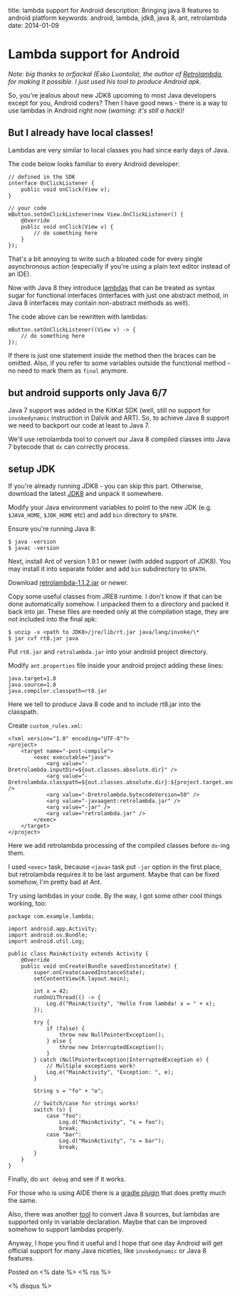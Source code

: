 title: lambda support for Android
description: Bringing java 8 features to android platform
keywords: android, lambda, jdk8, java 8, ant, retrolambda
date: 2014-01-09

# Lambda support for Android

_Note: big thanks to orfjackal (Esko Luontola), the author of 
[Retrolambda](https://github.com/orfjackal/retrolambda), for making it
possible. I just used his tool to produce Android apk._

So, you're jealous about new JDK8 upcoming to most Java developers except for
you, Android coders? Then I have good news - there is a way to use lambdas in
Android right now (_warning: it's still a hack_)!

## But I already have local classes!

Lambdas are very similar to local classes you had since early days of Java. 

The code below looks familiar to every Android developer:

	// defined in the SDK
	interface OnClickListener {
		public void onClick(View v);
	}

	// your code
	mButton.setOnClickListener(new View.OnClickListener() {
		@Override
		public void onClick(View v) {
			// do something here
		}
	});

That's a bit annoying to write such a bloated code for every single
asynchronous action (especially if you're using a plain text editor instead of
an IDE).

Now with Java 8 they introduce
[lambdas](http://cr.openjdk.java.net/~briangoetz/lambda/lambda-state-final.html)
that can be treated as syntax sugar for functional interfaces (interfaces with
just one abstract method, in Java 8 interfaces may contain non-abstract
methods as well).

The code above can be rewritten with lambdas:

	mButton.setOnClickListener((View v) -> {
		// do something here
	});

If there is just one statement inside the method then the braces can be omitted.
Also, if you refer to some variables outside the functional method - no need to
mark them as `final` anymore.

## but android supports only Java 6/7

Java 7 support was added in the KitKat SDK (well, still no support
for `invokedynamic` instruction in Dalvik and ART). So, to achieve Java 8
support we need to backport our code at least to Java 7.

We'll use retrolambda tool to convert our Java 8 compiled classes into Java 7
bytecode that `dx` can correctly process.

## setup JDK

If you're already running JDK8 - you can skip this part. Otherwise, download the
latest [JDK8](https://jdk8.java.net/download.html) and unpack it somewhere.

Modify your Java environment variables to point to the new JDK (e.g.
`$JAVA_HOME`, `$JDK_HOME` etc) and add `bin` directory to `$PATH`.

Ensure you're running Java 8:

	$ java -version
	$ javac -version

Next, install Ant of version 1.9.1 or newer (with added support of JDK8). You
may install it into separate folder and add `bin` subdirectory to `$PATH`.

Download [retrolambda-1.1.2.jar](https://oss.sonatype.org/content/groups/public/net/orfjackal/retrolambda/retrolambda/1.1.2/)
or newer.

Copy some useful classes from JRE8 runtime. I don't know if that can be done
automatically somehow. I unpacked them to a directory and packed it back into
jar. These files are needed only at the compilation stage, they are not
included into the final apk:

	$ unzip -x <path to JDK8>/jre/lib/rt.jar java/lang/invoke/\*
	$ jar cvf rt8.jar java

Put `rt8.jar` and `retrolambda.jar` into your android project directory.

Modify `ant.properties` file inside your android project adding these lines:

	java.target=1.8
	java.source=1.8
	java.compiler.classpath=rt8.jar

Here we tell to produce Java 8 code and to include rt8.jar into the classpath.

Create `custom_rules.xml`:

	<?xml version="1.0" encoding="UTF-8"?>
	<project>
		<target name="-post-compile">
			<exec executable="java">
				<arg value="-Dretrolambda.inputDir=${out.classes.absolute.dir}" />
				<arg value="-Dretrolambda.classpath=${out.classes.absolute.dir}:${project.target.android.jar}" />
				<arg value="-Dretrolambda.bytecodeVersion=50" />
				<arg value="-javaagent:retrolambda.jar" />
				<arg value="-jar" />
				<arg value="retrolambda.jar" />
			</exec>
		</target>
	</project>

Here we add retrolambda processing of the compiled classes before `dx`-ing
them.

I used `<exec>` task, because `<java>` task put `-jar` option in the first
place, but retrolambda requires it to be last argument. Maybe that can be fixed
somehow, I'm pretty bad at Ant.

Try using lambdas in your code. By the way, I got some other cool things
working, too:

	package com.example.lambda;

	import android.app.Activity;
	import android.os.Bundle;
	import android.util.Log;

	public class MainActivity extends Activity {
		@Override
		public void onCreate(Bundle savedInstanceState) {
			super.onCreate(savedInstanceState);
			setContentView(R.layout.main);

			int x = 42;
			runOnUiThread(() -> {
				Log.d("MainActivity", "Hello from lambda! x = " + x);
			});

			try {
				if (false) {
					throw new NullPointerException();
				} else { 
					throw new InterruptedException();
				}
			} catch (NullPointerException|InterruptedException e) {
				// Multiple exceptions work!
				Log.e("MainActivity", "Exception: ", e);
			}

			String s = "fo" + "o";

			// Switch/case for strings works!
			switch (s) {
				case "foo":
					Log.d("MainActivity", "s = foo");
					break;
				case "bar":
					Log.d("MainActivity", "s = bar");
					break;
			}
		}
	}

Finally, do `ant debug` and see if it works.

For those who is using AIDE there is a [gradle plugin](https://github.com/evant/gradle-retrolambda)
that does pretty much the same.

Also, there was another [tool](https://bitbucket.org/tvernum/syntactic/wiki/ConvertingJava8To7)
to convert Java 8 sources, but lambdas are supported only in variable
declaration. Maybe that can be improved somehow to support lambdas properly.

Anyway, I hope you find it useful and I hope that one day Android will get official
support for many Java niceties, like `invokedynamic` or Java 8 features.

Posted on <% date %> <% rss %>

<% disqus %>

